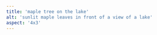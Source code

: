 ```yaml
---
title: 'maple tree on the lake'
alt: 'sunlit maple leaves in front of a view of a lake'
aspect: '4x3'
---
```


